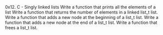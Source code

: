 0x12. C - Singly linked lists
Write a function that prints all the elements of a list
Write a function that returns the number of elements in a linked list_t list.
Write a function that adds a new node at the beginning of a list_t list.
Write a function that adds a new node at the end of a list_t list.
Write a function that frees a list_t list.

